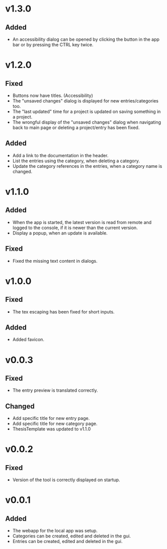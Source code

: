 # v1.3.0

## Added
- An accessibility dialog can be opened by clicking the button in the app bar or by pressing the CTRL key twice.

# v1.2.0

## Fixed
- Buttons now have titles. (Accessibility)
- The "unsaved changes" dialog is displayed for new entries/categories too.
- The "last updated" time for a project is updated on saving something in a project.
- The wrongful display of the "unsaved changes" dialog when navigating back to main page or deleting a project/entry has been fixed.

## Added
- Add a link to the documentation in the header.
- List the entries using the category, when deleting a category.
- Update the category references in the entries, when a category name is changed.

# v1.1.0

## Added
- When the app is started, the latest version is read from remote and logged to the console, if it is newer than the current version.
- Display a popup, when an update is available.

## Fixed
- Fixed the missing text content in dialogs.

# v1.0.0

## Fixed

- The tex escaping has been fixed for short inputs.

## Added

- Added favicon.

# v0.0.3

## Fixed

- The entry preview is translated correctly.

## Changed

- Add specific title for new entry page.
- Add specific title for new category page.
- ThesisTemplate was updated to v1.1.0

# v0.0.2

## Fixed

- Version of the tool is correctly displayed on startup.

# v0.0.1

## Added

- The webapp for the local app was setup.
- Categories can be created, edited and deleted in the gui.
- Entries can be created, edited and deleted in the gui.